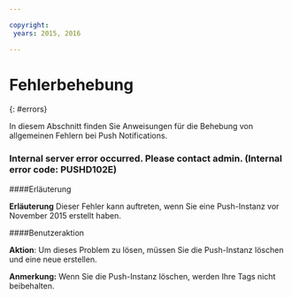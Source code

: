 ```yaml
---

copyright:
 years: 2015, 2016

---
```


# Fehlerbehebung
{: #errors}

In diesem Abschnitt finden Sie Anweisungen für die Behebung von allgemeinen Fehlern bei Push Notifications.


### Internal server error occurred. Please contact admin. (Internal error code: PUSHD102E)

####Erläuterung

**Erläuterung** Dieser Fehler kann auftreten, wenn Sie eine Push-Instanz vor November 2015 erstellt haben.  

####Benutzeraktion

**Aktion**: Um dieses Problem zu lösen, müssen Sie die Push-Instanz löschen und eine neue erstellen.

**Anmerkung:** Wenn Sie die Push-Instanz löschen, werden Ihre Tags nicht beibehalten.

